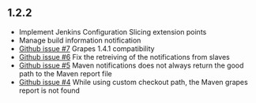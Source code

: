 1.2.2
------
* Implement Jenkins Configuration Slicing extension points
* Manage build information notification
* [Github issue #7](https://github.com/Axway/grapes-jenkins-plugin/issues/7) Grapes 1.4.1 compatibility 
* [Github issue #6](https://github.com/Axway/grapes-jenkins-plugin/issues/6) Fix the retreiving of the notifications from slaves 
* [Github issue #5](https://github.com/Axway/grapes-jenkins-plugin/issues/5) Maven notifications does not always return the good path to the Maven report file
* [Github issue #4](https://github.com/Axway/grapes-jenkins-plugin/issues/4) While using custom checkout path, the Maven grapes report is not found